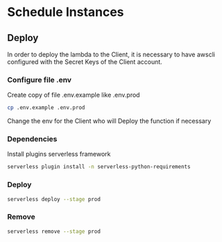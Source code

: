 # Schedule Instances

## Deploy

In order to deploy the lambda to the Client, it is necessary to have awscli configured with the Secret Keys of the Client account.

### Configure file .env

Create copy of file .env.example like .env.prod

```bash
cp .env.example .env.prod
```

Change the env for the Client who will Deploy the function if necessary

### Dependencies

Install plugins serverless framework

```bash
serverless plugin install -n serverless-python-requirements
```

### Deploy

```bash
serverless deploy --stage prod
```

### Remove

```bash
serverless remove --stage prod
```
